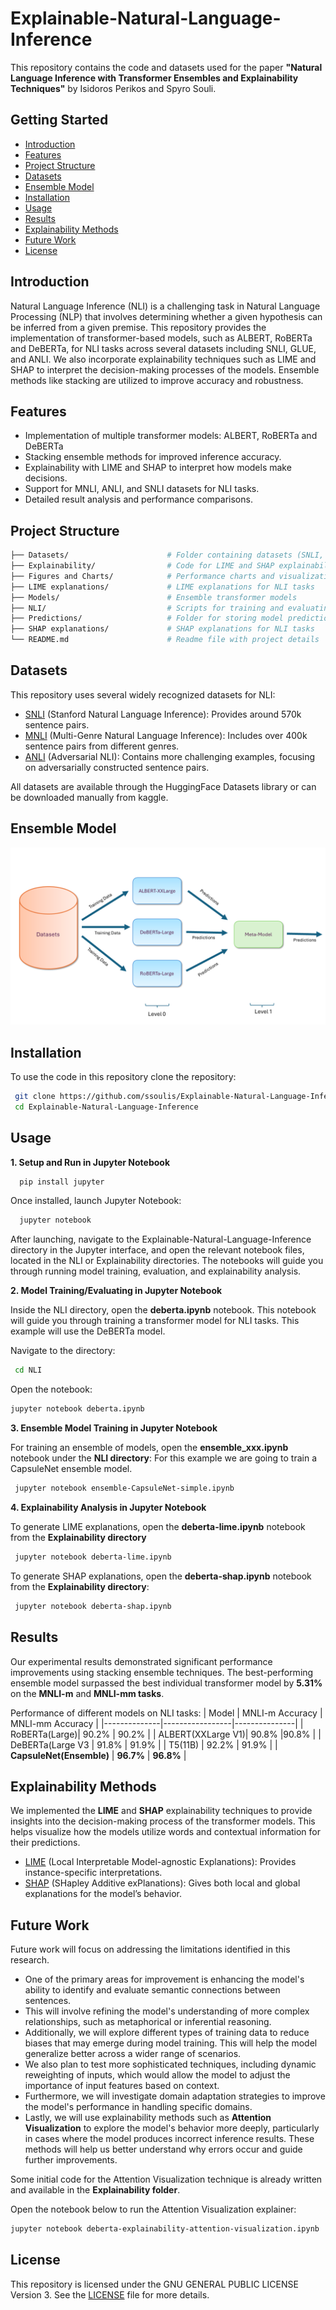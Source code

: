 # Explainable-Natural-Language-Inference

This repository contains the code and datasets used for the paper **"Natural Language Inference with Transformer Ensembles and Explainability Techniques"** by Isidoros Perikos and Spyro Souli.

## Getting Started

* [Introduction](#introduction)
* [Features](#features)
* [Project Structure](#project-structure)
* [Datasets](#datasets)
* [Ensemble Model](#ensemble-model)
* [Installation](#installation)
* [Usage](#usage)
* [Results](#results)
* [Explainability Methods](#explainability-methods)
* [Future Work](#Future-Work)
* [License](#license)

## Introduction

Natural Language Inference (NLI) is a challenging task in Natural Language Processing (NLP) that involves determining whether a given hypothesis can be inferred from a given premise. This repository provides the implementation of transformer-based models, such as  ALBERT, RoBERTa and DeBERTa, for NLI tasks across several datasets including SNLI, GLUE, and ANLI.
We also incorporate explainability techniques such as LIME and SHAP to interpret the decision-making processes of the models. Ensemble methods like stacking are utilized to improve accuracy and robustness.


## Features

*  Implementation of multiple transformer models: ALBERT, RoBERTa and DeBERTa
*  Stacking ensemble methods for improved inference accuracy.
*  Explainability with LIME and SHAP to interpret how models make decisions.
*  Support for MNLI, ANLI, and SNLI datasets for NLI tasks.
*  Detailed result analysis and performance comparisons.
  

## Project Structure

```bash
├── Datasets/                      # Folder containing datasets (SNLI, MNLI, ANLI)
├── Explainability/                # Code for LIME and SHAP explainability techniques. There is also code for the Attention Visulization method.
├── Figures and Charts/            # Performance charts and visualizations
├── LIME explanations/             # LIME explanations for NLI tasks
├── Models/                        # Ensemble transformer models 
├── NLI/                           # Scripts for training and evaluating NLI tasks
├── Predictions/                   # Folder for storing model predictions
├── SHAP explanations/             # SHAP explanations for NLI tasks
└── README.md                      # Readme file with project details
```

## Datasets

This repository uses several widely recognized datasets for NLI:

*  [SNLI](https://www.kaggle.com/datasets/stanfordu/stanford-natural-language-inference-corpus) (Stanford Natural Language Inference): Provides around 570k sentence pairs.
*  [MNLI](https://www.kaggle.com/datasets/thedevastator/nli-dataset-for-sentence-understanding) (Multi-Genre Natural Language Inference): Includes over 400k sentence pairs from different genres.
*  [ANLI](https://www.kaggle.com/datasets/thedevastator/anli-a-large-scale-nli-benchmark-dataset) (Adversarial NLI): Contains more challenging examples, focusing on adversarially constructed sentence pairs.

All datasets are available through the HuggingFace Datasets library or can be downloaded manually from kaggle.

## Ensemble Model

![alt text](https://github.com/ssoulis/Explainable-Natural-Language-Inference/blob/main/Figures%20and%20Charts/Stacking.PNG)

## Installation 

To use the code in this repository clone the repository:
   ```bash
    git clone https://github.com/ssoulis/Explainable-Natural-Language-Inference.git
    cd Explainable-Natural-Language-Inference
   ```

## Usage

**1. Setup and Run in Jupyter Notebook**
   
  ```bash
    pip install jupyter
  ```
  Once installed, launch Jupyter Notebook:
  ```bash
    jupyter notebook
   ```
   After launching, navigate to the Explainable-Natural-Language-Inference directory in the Jupyter interface, and open the relevant notebook files, located in the 
   NLI or Explainability directories. The notebooks will guide you through running model training, evaluation, and explainability analysis.

**2. Model Training/Evaluating in Jupyter Notebook**
   
  Inside the NLI directory, open the **deberta.ipynb** notebook. This notebook will guide you through training a transformer model for NLI tasks.
  This example will use the DeBERTa model.
   
  Navigate to the directory:
  ```bash
   cd NLI
   ```
   Open the notebook:
   ```bash
   jupyter notebook deberta.ipynb
   ```

**3. Ensemble Model Training in Jupyter Notebook**

  For training an ensemble of models, open the **ensemble_xxx.ipynb** notebook under the **NLI directory**:
  For this example we are going to train a CapsuleNet ensemble model.
  ```bash
   jupyter notebook ensemble-CapsuleNet-simple.ipynb
  ```

**4. Explainability Analysis in Jupyter Notebook**
   
  To generate LIME explanations, open the **deberta-lime.ipynb** notebook from the **Explainability directory**
  ```bash
   jupyter notebook deberta-lime.ipynb
   ```
  To generate  SHAP explanations, open the **deberta-shap.ipynb** notebook from the **Explainability directory**:
  ```bash
   jupyter notebook deberta-shap.ipynb
   ```

## Results 


Our experimental results demonstrated significant performance improvements using stacking ensemble techniques. The best-performing ensemble model surpassed the best individual transformer model by **5.31%** on the **MNLI-m** and **MNLI-mm tasks**.

Performance of different models on NLI tasks:
| Model        | MNLI-m Accuracy | MNLI-mm Accuracy |
|--------------|-----------------|---------------|
| RoBERTa(Large)| 90.2%          | 90.2%         | 
| ALBERT(XXLarge V1)| 90.8%      |90.8%             | 
| DeBERTa(Large V3  | 91.8%           | 91.9%         | 
| T5(11B)           | 92.2%           | 91.9%         |
| **CapsuleNet(Ensemble)** | **96.7%**        | **96.8%**        |


## Explainability Methods

We implemented the **LIME** and **SHAP** explainability techniques to provide insights into the decision-making process of the transformer models. This helps visualize how the models utilize words and contextual information for their predictions.

* [LIME](https://github.com/marcotcr/lime) (Local Interpretable Model-agnostic Explanations): Provides instance-specific interpretations.
* [SHAP](https://github.com/shap/shap) (SHapley Additive exPlanations): Gives both local and global explanations for the model’s behavior.


## Future Work

Future work will focus on addressing the limitations identified in this research. 

* One of the primary areas for improvement is enhancing the model's ability to identify and evaluate semantic connections between sentences.
* This will involve refining the model's understanding of more complex relationships, such as metaphorical or inferential reasoning.
* Additionally, we will explore different types of training data to reduce biases that may emerge during model training. This will help the model generalize better across a wider range of scenarios.
* We also plan to test more sophisticated techniques, including dynamic reweighting of inputs, which would allow the model to adjust the importance of input features based on context.
* Furthermore, we will investigate domain adaptation strategies to improve the model's performance in handling specific domains.
* Lastly, we will use explainability methods such as **Attention Visualization** to explore the model's behavior more deeply, particularly in cases where the model produces incorrect inference results. These methods will help us better understand why errors occur and guide further improvements.

Some initial code for the Attention Visualization technique is already written and available in the **Explainability folder**.

Open the notebook below to run the Attention Visualization explainer:
```bash
jupyter notebook deberta-explainability-attention-visualization.ipynb
```
## License 

This repository is licensed under the  GNU GENERAL PUBLIC LICENSE Version 3. See the [LICENSE](https://github.com/ssoulis/Explainable-Natural-Language-Inference/blob/main/LICENSE) file for more details.

